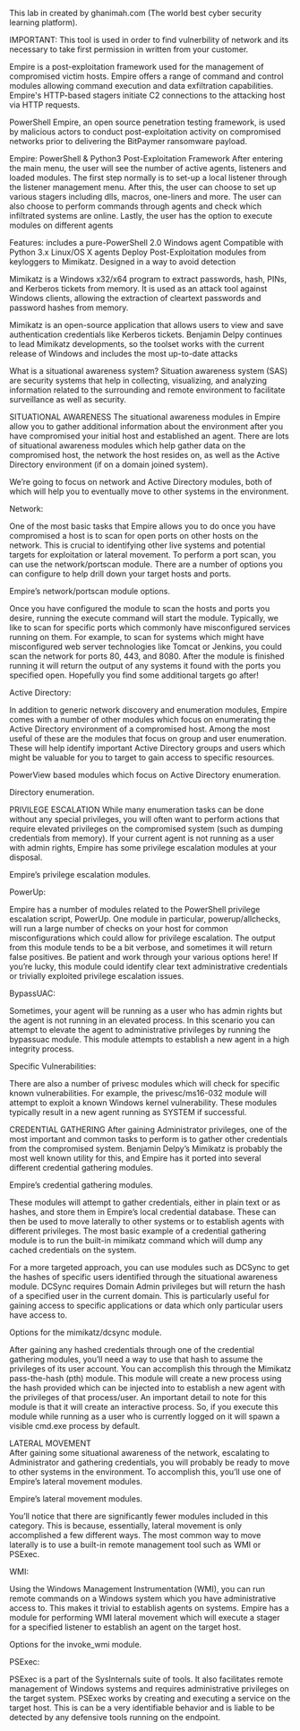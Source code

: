 This lab in created by ghanimah.com (The world best cyber security learning platform).

IMPORTANT: This tool is used in order to find vulnerbility of network and its necessary to take first permission in written from your customer. 


Empire is a post-exploitation framework used for the management of compromised victim hosts. Empire offers a range of command and control modules allowing command execution and data exfiltration capabilities. Empire's HTTP-based stagers initiate C2 connections to the attacking host via HTTP requests.


PowerShell Empire, an open source penetration testing framework, is used by malicious actors to conduct post-exploitation activity on compromised networks prior to delivering the BitPaymer ransomware payload.

Empire: PowerShell & Python3 Post-Exploitation Framework
After entering the main menu, the user will see the number of active agents, listeners and loaded modules. The first step normally is to set-up a local listener through the listener management menu. After this, the user can choose to set up various stagers including dlls, macros, one-liners and more. The user can also choose to perform commands through agents and check which infiltrated systems are online. Lastly, the user has the option to execute modules on different agents

Features:
includes a pure-PowerShell 2.0 Windows agent
Compatible with Python 3.x Linux/OS X agents
Deploy Post-Exploitation modules from keyloggers to Mimikatz.
Designed in a way to avoid detection


Mimikatz is a Windows x32/x64 program to extract passwords, hash, PINs, and Kerberos tickets from memory. It is used as an attack tool against Windows clients, allowing the extraction of cleartext passwords and password hashes from memory.

Mimikatz is an open-source application that allows users to view and save authentication credentials like Kerberos tickets. Benjamin Delpy continues to lead Mimikatz developments, so the toolset works with the current release of Windows and includes the most up-to-date attacks


What is a situational awareness system?
Situation awareness system (SAS) are security systems that help in collecting, visualizing, and analyzing information related to the surrounding and remote environment to facilitate surveillance as well as security.

SITUATIONAL AWARENESS
The situational awareness modules in Empire allow you to gather additional information about the environment after you have compromised your initial host and established an agent. There are lots of situational awareness modules which help gather data on the compromised host, the network the host resides on, as well as the Active Directory environment (if on a domain joined system).



We’re going to focus on network and Active Directory modules, both of which will help you to eventually move to other systems in the environment.    

Network:

One of the most basic tasks that Empire allows you to do once you have compromised a host is to scan for open ports on other hosts on the network. This is crucial to identifying other live systems and potential targets for exploitation or lateral movement. To perform a port scan, you can use the network/portscan module. There are a number of options you can configure to help drill down your target hosts and ports.

                   

Empire’s network/portscan module options.
                                                                                                                                                              
         

Once you have configured the module to scan the hosts and ports you desire, running the execute command will start the module. Typically, we like to scan for specific ports which commonly have misconfigured services running on them. For example, to scan for systems which might have misconfigured web server technologies like Tomcat or Jenkins, you could scan the network for ports 80, 443, and 8080. After the module is finished running it will return the output of any systems it found with the ports you specified open. Hopefully you find some additional targets go after!

Active Directory:

In addition to generic network discovery and enumeration modules, Empire comes with a number of other modules which focus on enumerating the Active Directory environment of a compromised host. Among the most useful of these are the modules that focus on group and user enumeration. These will help identify important Active Directory groups and users which might be valuable for you to target to gain access to specific resources.

                   

PowerView based modules which focus on Active Directory enumeration.

Directory enumeration.                                
         

PRIVILEGE ESCALATION
While many enumeration tasks can be done without any special privileges, you will often want to perform actions that require elevated privileges on the compromised system (such as dumping credentials from memory). If your current agent is not running as a user with admin rights, Empire has some privilege escalation modules at your disposal.    

                   
Empire’s privilege escalation modules.
                              
         

PowerUp:

Empire has a number of modules related to the PowerShell privilege escalation script, PowerUp. One module in particular, powerup/allchecks, will run a large number of checks on your host for common misconfigurations which could allow for privilege escalation. The output from this module tends to be a bit verbose, and sometimes it will return false positives. Be patient and work through your various options here! If you’re lucky, this module could identify clear text administrative credentials or trivially exploited privilege escalation issues.  

BypassUAC:

Sometimes, your agent will be running as a user who has admin rights but the agent is not running in an elevated process. In this scenario you can attempt to elevate the agent to administrative privileges by running the bypassuac module. This module attempts to establish a new agent in a high integrity process.

Specific Vulnerabilities:

There are also a number of privesc modules which will check for specific known vulnerabilities. For example, the privesc/ms16-032 module will attempt to exploit a known Windows kernel vulnerability. These modules typically result in a new agent running as SYSTEM if successful.

CREDENTIAL GATHERING
After gaining Administrator privileges, one of the most important and common tasks to perform is to gather other credentials from the compromised system. Benjamin Delpy’s Mimikatz is probably the most well known utility for this, and Empire has it ported into several different credential gathering modules.

                   

Empire’s credential gathering modules.
                                                                                                
         

These modules will attempt to gather credentials, either in plain text or as hashes, and store them in Empire’s local credential database. These can then be used to move laterally to other systems or to establish agents with different privileges. The most basic example of a credential gathering module is to run the built-in mimikatz command which will dump any cached credentials on the system.

For a more targeted approach, you can use modules such as DCSync to get the hashes of specific users identified through the situational awareness module. DCSync requires Domain Admin privileges but will return the hash of a specified user in the current domain. This is particularly useful for gaining access to specific applications or data which only particular users have access to.

                   

Options for the mimikatz/dcsync module.
                                                                                                                                                                        

After gaining any hashed credentials through one of the credential gathering modules, you’ll need a way to use that hash to assume the privileges of its user account. You can accomplish this through the Mimikatz pass-the-hash (pth) module. This module will create a new process using the hash provided which can be injected into to establish a new agent with the privileges of that process/user. An important detail to note for this module is that it will create an interactive process. So, if you execute this module while running as a user who is currently logged on it will spawn a visible cmd.exe process by default.  

LATERAL MOVEMENT  
After gaining some situational awareness of the network, escalating to Administrator and gathering credentials, you will probably be ready to move to other systems in the environment. To accomplish this, you’ll use one of Empire’s lateral movement modules.

                   

Empire’s lateral movement modules.
                                                                                                        

You’ll notice that there are significantly fewer modules included in this category. This is because, essentially, lateral movement is only accomplished a few different ways. The most common way to move laterally is to use a built-in remote management tool such as WMI or PSExec.

WMI:

Using the Windows Management Instrumentation (WMI), you can run remote commands on a Windows system which you have administrative access to. This makes it trivial to establish agents on systems. Empire has a module for performing WMI lateral movement which will execute a stager for a specified listener to establish an agent on the target host.
                  

Options for the invoke_wmi module.
                                         

PSExec:

PSExec is a part of the SysInternals suite of tools. It also facilitates remote management of Windows systems and requires administrative privileges on the target system. PSExec works by creating and executing a service on the target host. This is can be a very identifiable behavior and is liable to be detected by any defensive tools running on the endpoint.

